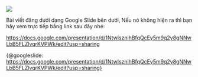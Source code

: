 ![](https://images.viblo.asia/3fe616c7-495e-414b-9f95-667a544fa2e8.jpg)

Bài viết đăng dưới dạng Google Slide bên dưới, Nếu nó không hiện ra thì bạn hãy xem trực tiếp bằng link sau đây nhé: 

https://docs.google.com/presentation/d/1NtwlsznihBfqQcEy5m9q2y8gNNwLbB5FLZlvqrKVPWk/edit?usp=sharing



{@googleslide: https://docs.google.com/presentation/d/1NtwlsznihBfqQcEy5m9q2y8gNNwLbB5FLZlvqrKVPWk/edit?usp=sharing}